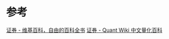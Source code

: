 


# 参考
[证券 - 维基百科，自由的百科全书](https://zh.wikipedia.org/wiki/%E8%AD%89%E5%88%B8)
[证券 - Quant Wiki 中文量化百科](https://quant-wiki.com/basic/finance/%E8%AF%81%E5%88%B8_Security/)